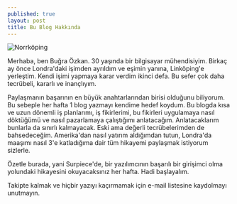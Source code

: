 ```yaml
---
published: true
layout: post
title: Bu Blog Hakkında
---
```

![Norrköping]({{site.baseurl}}/_posts/bg-norrkoping.jpg)


Merhaba, ben Buğra Özkan. 30 yaşında bir bilgisayar mühendisiyim. Birkaç ay önce Londra'daki işimden ayrıldım ve eşimin yanına, Linköping'e yerleştim. Kendi işimi yapmaya karar verdim ikinci defa. Bu sefer çok daha tecrübeli, kararlı ve inançlıyım.

Paylaşmanın başarının en büyük anahtarlarından birisi olduğunu biliyorum. Bu sebeple her hafta 1 blog yazmayı kendime hedef koydum. Bu blogda kısa ve uzun dönemli iş planlarımı, iş fikirlerimi, bu fikirleri uygulamaya nasıl döktüğümü ve nasıl pazarlamaya çalıştığımı anlatacağım. Anlatacaklarım bunlarla da sınırlı kalmayacak. Eski ama değerli tecrübelerimden de bahsedeceğim. Amerika'dan nasıl yatırım aldığımdan tutun, Londra'da maaşımı nasıl 3'e katladığıma dair tüm hikayemi paylaşmak istiyorum sizlerle. 

Özetle burada, yani Surpiece'de, bir yazılımcının başarılı bir girişimci olma yolundaki hikayesini okuyacaksınız her hafta. Hadi başlayalım.

Takipte kalmak ve hiçbir yazıyı kaçırmamak için e-mail listesine kaydolmayı unutmayın.
